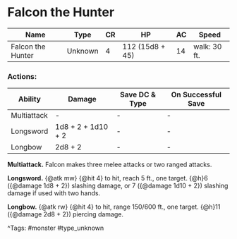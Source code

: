 # Falcon the Hunter

| Name | Type | CR | HP | AC | Speed |
|------|------|----|----|----|-------|
| Falcon the Hunter | Unknown | 4 | 112 (15d8 + 45) | 14 | walk: 30 ft. |

### Actions:

| Ability | Damage | Save DC & Type | On Successful Save |
|---------|--------|----------------|--------------------|
| Multiattack | - | - | - |
| Longsword | 1d8 + 2 + 1d10 + 2 | - | - |
| Longbow | 2d8 + 2 | - | - |


**Multiattack.** Falcon makes three melee attacks or two ranged attacks.

**Longsword.** {@atk mw} {@hit 4} to hit, reach 5 ft., one target. {@h}6 ({@damage 1d8 + 2}) slashing damage, or 7 ({@damage 1d10 + 2}) slashing damage if used with two hands.

**Longbow.** {@atk rw} {@hit 4} to hit, range 150/600 ft., one target. {@h}11 ({@damage 2d8 + 2}) piercing damage.

^Tags: #monster #type_unknown